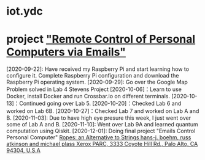# iot.ydc
# project ["Remote Control of Personal Computers via Emails"](https://github.com/diy16102/iot.ydc/tree/master/final%20project)
[2020-09-22]: Have received my Raspberry Pi and start learning how to configure it. Complete Raspberry Pi configuration and download the Raspberry Pi operating system.
[2020-09-29]: Go over the Google Map Problem solved in Lab 4 Stevens Project
[2020-10-06]：Learn to use Docker, install Docker and run Crossbar.io on different terminals. 
[2020-10-13]：Continued going over Lab 5.
[2020-10-20]：Checked Lab 6 and worked on Lab 6B.
[2020-10-27]：Checked Lab 7 and worked on Lab A and B.
[2020-11-03]: Due to have high eye presure this week, I just went over some of Lab A and B.
[2020-11-10]: Went over Lab 9A and learned quantum computation using Qiskit.
[2020-12-01]: Doing final project "Emails Control Personal Computer"
[Ropes: an Alternative to Strings hans-j. boehm, russ atkinson and michael plass Xerox PARC, 3333 Coyote Hill Rd., Palo Alto, CA 94304, U.S.A](https://citeseer.ist.psu.edu/viewdoc/download?doi=10.1.1.14.9450&rep=rep1&type=pdf)
